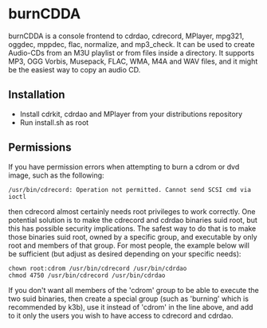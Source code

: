 # burnCDDA
burnCDDA is a console frontend to cdrdao, cdrecord, MPlayer, mpg321, oggdec, mppdec, flac, normalize, and mp3_check. It can be used to create Audio-CDs from an M3U playlist or from files inside a directory. It supports MP3, OGG Vorbis, Musepack, FLAC, WMA, M4A and WAV files, and it might be the easiest way to copy an audio CD. 

## Installation
* Install cdrkit, cdrdao and MPlayer from your distributions repository
* Run install.sh as root

## Permissions
If you have permission errors when attempting to burn a cdrom or dvd image, such as the following:
```
/usr/bin/cdrecord: Operation not permitted. Cannot send SCSI cmd via ioctl
```
  
then cdrecord almost certainly needs root privileges to work correctly. One potential solution is to make the cdrecord and cdrdao binaries suid root, but this has possible security implications. The safest way to do that is to make those binaries suid root, owned by a specific group, and executable by only root and members of that group. For most people, the example below will be sufficient (but adjust as desired depending on your specific needs):
```
chown root:cdrom /usr/bin/cdrecord /usr/bin/cdrdao
chmod 4750 /usr/bin/cdrecord /usr/bin/cdrdao
```
If you don't want all members of the 'cdrom' group to be able to execute the two suid binaries, then create a special group (such as 'burning' which is recommended by k3b), use it instead of 'cdrom' in the line above, and add to it only the users you wish to have access to cdrecord and cdrdao.
